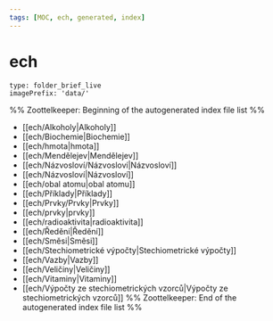 ```yaml
---
tags: [MOC, ech, generated, index]
---
```

# ech
```ccard
type: folder_brief_live
imagePrefix: 'data/'
```
%% Zoottelkeeper: Beginning of the autogenerated index file list  %%
-  [[ech/Alkoholy|Alkoholy]]
-  [[ech/Biochemie|Biochemie]]
-  [[ech/hmota|hmota]]
-  [[ech/Mendělejev|Mendělejev]]
-  [[ech/Názvosloví/Názvosloví|Názvosloví]]
-  [[ech/Názvosloví|Názvosloví]]
-  [[ech/obal atomu|obal atomu]]
-  [[ech/Příklady|Příklady]]
-  [[ech/Prvky/Prvky|Prvky]]
-  [[ech/prvky|prvky]]
-  [[ech/radioaktivita|radioaktivita]]
-  [[ech/Ředění|Ředění]]
-  [[ech/Směsi|Směsi]]
-  [[ech/Stechiometrické výpočty|Stechiometrické výpočty]]
-  [[ech/Vazby|Vazby]]
-  [[ech/Veličiny|Veličiny]]
-  [[ech/Vitaminy|Vitaminy]]
-  [[ech/Výpočty ze stechiometrických vzorců|Výpočty ze stechiometrických vzorců]]
%% Zoottelkeeper: End of the autogenerated index file list  %%
